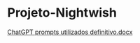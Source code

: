 # Projeto-Nightwish

[ChatGPT prompts utilizados definitivo.docx](https://github.com/user-attachments/files/18540513/ChatGPT.prompts.utilizados.definitivo.docx)
